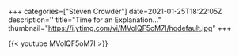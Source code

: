 +++
categories=["Steven Crowder"]
date=2021-01-25T18:22:05Z
description=''
title="Time for an Explanation..."
thumbnail="https://i.ytimg.com/vi/MVolQF5oM7I/hqdefault.jpg"
+++

{{< youtube MVolQF5oM7I >}}
